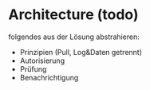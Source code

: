 # Architecture (todo)

folgendes aus der Lösung abstrahieren:
* Prinzipien (Pull, Log&Daten getrennt)
* Autorisierung
* Prüfung
* Benachrichtigung
